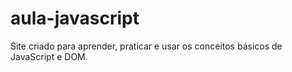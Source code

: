 # aula-javascript

Site criado para aprender, praticar e usar os conceitos básicos de JavaScript e DOM.

